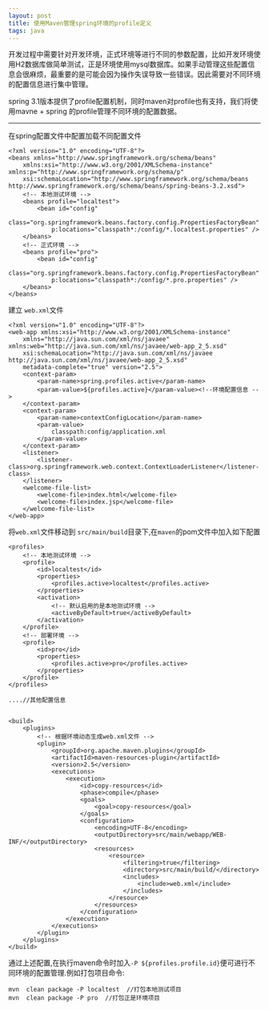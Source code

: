 ```yaml
---
layout: post
title: 使用Maven管理spring环境的profile定义
tags: java 
---
```

开发过程中需要针对开发环境，正式环境等进行不同的参数配置，比如开发环境使用H2数据库做简单测试，正是环境使用mysql数据库。如果手动管理这些配置信息会很麻烦，最重要的是可能会因为操作失误导致一些错误。因此需要对不同环境的配置信息进行集中管理。

spring 3.1版本提供了profile配置机制，同时maven对profile也有支持，我们将使用mavne + spring 的profile管理不同环境的配置数据。

----

在spring配置文件中配置加载不同配置文件

	<?xml version="1.0" encoding="UTF-8"?>
	<beans xmlns="http://www.springframework.org/schema/beans"
		xmlns:xsi="http://www.w3.org/2001/XMLSchema-instance" xmlns:p="http://www.springframework.org/schema/p"
		xsi:schemaLocation="http://www.springframework.org/schema/beans http://www.springframework.org/schema/beans/spring-beans-3.2.xsd">
		<!-- 本地测试环境 -->
		<beans profile="localtest">
			<bean id="config"
				class="org.springframework.beans.factory.config.PropertiesFactoryBean"
				p:locations="classpath*:/config/*.localtest.properties" />
		</beans>
		<!-- 正式环境 -->
		<beans profile="pro">
			<bean id="config"
				class="org.springframework.beans.factory.config.PropertiesFactoryBean"
				p:locations="classpath*:/config/*.pro.properties" />
		</beans>
	</beans>


建立 `web.xml`文件

	<?xml version="1.0" encoding="UTF-8"?>
	<web-app xmlns:xsi="http://www.w3.org/2001/XMLSchema-instance"
		xmlns="http://java.sun.com/xml/ns/javaee" xmlns:web="http://java.sun.com/xml/ns/javaee/web-app_2_5.xsd"
		xsi:schemaLocation="http://java.sun.com/xml/ns/javaee http://java.sun.com/xml/ns/javaee/web-app_2_5.xsd"
		metadata-complete="true" version="2.5">
		<context-param>
			<param-name>spring.profiles.active</param-name>
			<param-value>${profiles.active}</param-value><!--环境配置信息 -->
		</context-param>
		<context-param>
			<param-name>contextConfigLocation</param-name>
			<param-value>
				classpath:config/application.xml
			</param-value>
		</context-param>
		<listener>
			<listener-class>org.springframework.web.context.ContextLoaderListener</listener-class>
		</listener>
		<welcome-file-list>
			<welcome-file>index.html</welcome-file>
			<welcome-file>index.jsp</welcome-file>
		</welcome-file-list>
	</web-app>


将`web.xml`文件移动到 `src/main/build`目录下,在`maven`的pom文件中加入如下配置

	<profiles>
		<!-- 本地测试环境 -->
		<profile>
			<id>localtest</id>
			<properties>
				<profiles.active>localtest</profiles.active>
			</properties>
			<activation>
				<!-- 默认启用的是本地测试环境 -->
				<activeByDefault>true</activeByDefault>
			</activation>
		</profile>
		<!-- 部署环境 -->
		<profile>
			<id>pro</id>
			<properties>
				<profiles.active>pro</profiles.active>
			</properties>
		</profile>
	</profiles>

	....//其他配置信息


	<build>
		<plugins>
			<!-- 根据环境动态生成web.xml文件 -->
			<plugin>
				<groupId>org.apache.maven.plugins</groupId>
				<artifactId>maven-resources-plugin</artifactId>
				<version>2.5</version>
				<executions>
					<execution>
						<id>copy-resources</id>
						<phase>compile</phase>
						<goals>
							<goal>copy-resources</goal>
						</goals>
						<configuration>
							<encoding>UTF-8</encoding>
							<outputDirectory>src/main/webapp/WEB-INF/</outputDirectory>
							<resources>
								<resource>
									<filtering>true</filtering>
									<directory>src/main/build/</directory>
									<includes>
										<include>web.xml</include>
									</includes>
								</resource>
							</resources>
						</configuration>
					</execution>
				</executions>
			</plugin>
		</plugins>
	</build>



通过上述配置,在执行maven命令时加入`-P ${profiles.profile.id}`便可进行不同环境的配置管理.例如打包项目命令:

	mvn  clean package -P localtest  //打包本地测试项目
	mvn  clean package -P pro  //打包正是环境项目